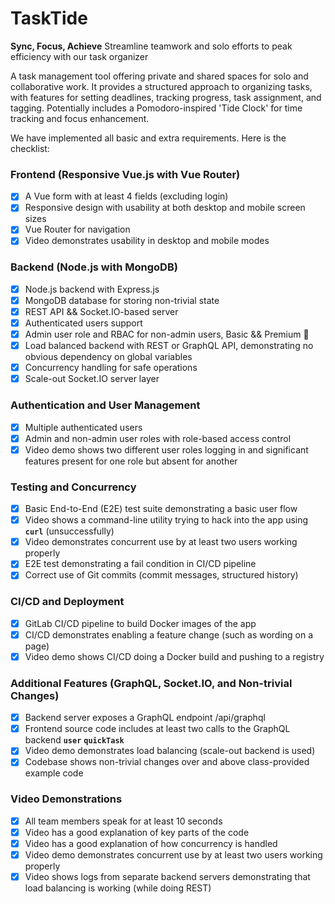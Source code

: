 # TaskTide

**Sync, Focus, Achieve**
Streamline teamwork and solo efforts to peak efficiency with our task organizer

A task management tool offering private and shared spaces for solo and collaborative work. It provides a structured approach to organizing tasks, with features for setting deadlines, tracking progress, task assignment, and tagging. Potentially includes a Pomodoro-inspired 'Tide Clock' for time tracking and focus enhancement.


We have implemented all basic and extra requirements. Here is the checklist: 

### **Frontend (Responsive Vue.js with Vue Router)**

- [x]  A Vue form with at least 4 fields (excluding login)
- [x]  Responsive design with usability at both desktop and mobile screen sizes
- [x]  Vue Router for navigation
- [x]  Video demonstrates usability in desktop and mobile modes

### **Backend (Node.js with MongoDB)**

- [x]  Node.js backend with Express.js
- [x]  MongoDB database for storing non-trivial state
- [x]  REST API && Socket.IO-based server
- [x]  Authenticated users support
- [x]  Admin user role and RBAC for non-admin users, Basic && Premium 👑
- [x]  Load balanced backend with REST or GraphQL API, demonstrating no obvious dependency on global variables
- [x]  Concurrency handling for safe operations
- [x]  Scale-out Socket.IO server layer

### **Authentication and User Management**

- [x]  Multiple authenticated users
- [x]  Admin and non-admin user roles with role-based access control
- [x]  Video demo shows two different user roles logging in and significant features present for one role but absent for another

### **Testing and Concurrency**

- [x]  Basic End-to-End (E2E) test suite demonstrating a basic user flow
- [x]  Video shows a command-line utility trying to hack into the app using **`curl`** (unsuccessfully)
- [x]  Video demonstrates concurrent use by at least two users working properly
- [x]  E2E test demonstrating a fail condition in CI/CD pipeline
- [x]  Correct use of Git commits (commit messages, structured history)

### **CI/CD and Deployment**

- [x]  GitLab CI/CD pipeline to build Docker images of the app
- [x]  CI/CD demonstrates enabling a feature change (such as wording on a page)
- [x]  Video demo shows CI/CD doing a Docker build and pushing to a registry

### **Additional Features (GraphQL, Socket.IO, and Non-trivial Changes)**

- [x]  Backend server exposes a GraphQL endpoint  /api/graphql
- [x]  Frontend source code includes at least two calls to the GraphQL backend **`user`** **`quickTask`**
- [x]  Video demo demonstrates load balancing (scale-out backend is used)
- [x]  Codebase shows non-trivial changes over and above class-provided example code

### **Video Demonstrations**

- [x]  All team members speak for at least 10 seconds
- [x]  Video has a good explanation of key parts of the code
- [x]  Video has a good explanation of how concurrency is handled
- [x]  Video demo demonstrates concurrent use by at least two users working properly
- [x]  Video shows logs from separate backend servers demonstrating that load balancing is working (while doing REST)

###